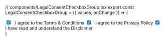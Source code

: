 // components/LegalConsentCheckboxGroup.tsx
export const LegalConsentCheckboxGroup = ({ values, onChange }) => (
  <div className="space-y-3 text-sm text-gray-700 dark:text-gray-200">
    <label>
      <input type="checkbox" value="terms" checked={values.terms} onChange={onChange} />
      &nbsp; I agree to the Terms & Conditions
    </label>
    <label>
      <input type="checkbox" value="privacy" checked={values.privacy} onChange={onChange} />
      &nbsp; I agree to the Privacy Policy
    </label>
    <label>
      <input type="checkbox" value="disclaimer" checked={values.disclaimer} onChange={onChange} />
      &nbsp; I have read and understand the Disclaimer
    </label>
  </div>
)